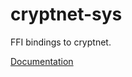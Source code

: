 # cryptnet-sys #
FFI bindings to cryptnet.

[Documentation](https://retep998.github.io/doc/cryptnet-sys/)

